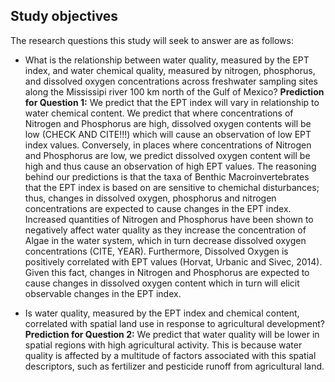 ## Study objectives

The research questions this study will seek to answer are as follows:

- What is the relationship between water quality, measured by the EPT index, and water chemical quality, measured by nitrogen, phosphorus, and dissolved oxygen concentrations across freshwater sampling sites along the Mississipi river 100 km north of the Gulf of Mexico? 
**Prediction for Question 1:** We predict that the EPT index will vary in relationship to water chemical content. We predict that where concentrations of Nitrogen and Phosphorus are high, dissolved oxygen contents will be low (CHECK AND CITE!!!) which will cause an observation of low EPT index values. Conversely, in places where concentrations of Nitrogen and Phosphorus are low, we predict dissolved oxygen content will be high and thus cause an observation of high EPT values. 
The reasoning behind our predictions is that the taxa of Benthic Macroinvertebrates that the EPT index is based on are sensitive to chemichal disturbances; thus, changes in dissolved oxygen, phosphorus and nitrogen concentrations are expected to cause changes in the EPT index. Increased quantities of Nitrogen and Phosphorus have been shown to negatively affect water quality as they increase the concentration of Algae in the water system, which in turn decrease dissolved oxygen concentrations (CITE, YEAR). Furthermore, Dissolved Oxygen is positively correlated with EPT values (Horvat, Urbanic and Sivec, 2014). Given this fact, changes in Nitrogen and Phosphorus are expected to cause changes in dissolved oxygen content which in turn will elicit observable changes in the EPT index. 
      
- Is water quality, measured by the EPT index and chemical content, correlated with spatial land use in response to agricultural development?
**Prediction for Question 2:** We predict that water quality will be lower in spatial regions with high agricultural activity. This is because water quality is affected by a multitude of factors associated with this spatial descriptors, such as fertilizer and pesticide runoff from agricultural land.
